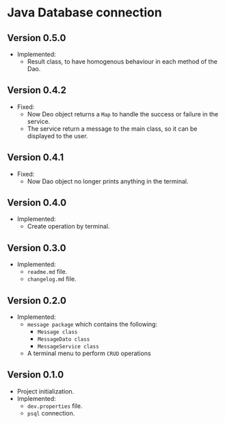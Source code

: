 # Java Database connection

## Version 0.5.0

- Implemented:
    - Result class, to have homogenous behaviour in each method of the Dao.

## Version 0.4.2

- Fixed:
    - Now Deo object returns a `Map` to handle the success or failure in the service.
    - The service return a message to the main class, so it can be displayed to the user.

## Version 0.4.1

- Fixed:
    - Now Dao object no longer prints anything in the terminal.

## Version 0.4.0

- Implemented:
    - Create operation by terminal.

## Version 0.3.0

- Implemented:
    - `readme.md` file.
    - `changelog.md` file.

## Version 0.2.0

- Implemented:
    - `message package` which contains the following:
        - `Message class`
        - `MessageDato class`
        - `MessageService class`
    - A terminal menu to perform `CRUD` operations

## Version 0.1.0

- Project initialization.
- Implemented:
    - `dev.properties` file.
    - `psql` connection.
